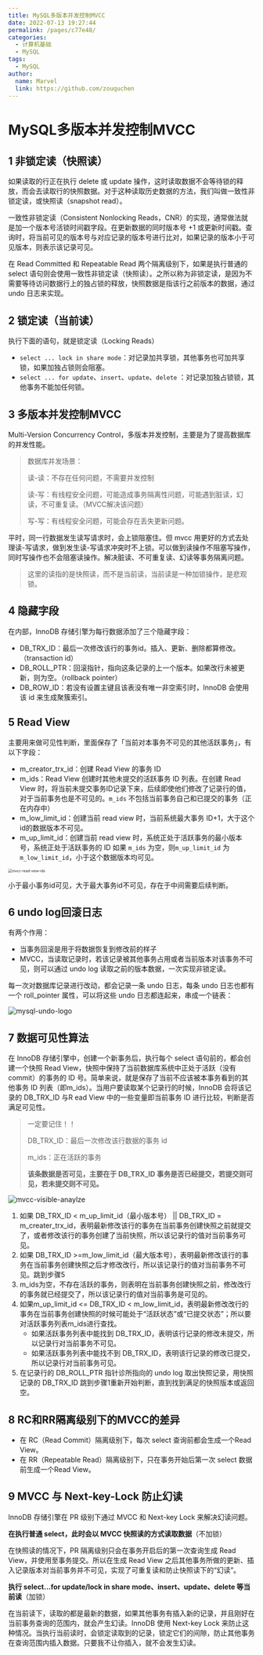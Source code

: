 ```yaml
---
title: MySQL多版本并发控制MVCC
date: 2022-07-13 19:27:44
permalink: /pages/c77e48/
categories:
  - 计算机基础
  - MySQL
tags:
  - MySQL
author: 
  name: Marvel
  link: https://github.com/zouquchen
---
```

# MySQL多版本并发控制MVCC

## 1 非锁定读（快照读）

如果读取的行正在执行 delete 或 update 操作，这时读取数据不会等待锁的释放，而会去读取行的快照数据。对于这种读取历史数据的方法，我们叫做一致性非锁定读，或快照读（snapshot read）。

一致性非锁定读（Consistent Nonlocking Reads，CNR）的实现，通常做法就是加一个版本号活锁时间戳字段。在更新数据的同时版本号 +1 或更新时间戳。查询时，将当前可见的版本号与对应记录的版本号进行比对，如果记录的版本小于可见版本，则表示该记录可见。

在 Read Committed 和 Repeatable Read 两个隔离级别下，如果是执行普通的 select 语句则会使用一致性非锁定读（快照读）。之所以称为非锁定读，是因为不需要等待访问数据行上的独占锁的释放，快照数据是指该行之前版本的数据，通过 undo 日志来实现。

## 2 锁定读（当前读）

执行下面的语句，就是锁定读（Locking Reads）

- `select ... lock in share mode`：对记录加共享锁，其他事务也可加共享锁，如果加独占锁则会阻塞。
- `select ... for update`、`insert`、`update`、`delete` ：对记录加独占锁锁，其他事务不能加任何锁。

## 3 多版本并发控制MVCC

Multi-Version Concurrency Control，多版本并发控制，主要是为了提高数据库的并发性能。

> 数据库并发场景：
>
> 读-读：不存在任何问题，不需要并发控制
>
> 读-写：有线程安全问题，可能造成事务隔离性问题，可能遇到脏读，幻读，不可重复读。（MVCC解决该问题）
>
> 写-写：有线程安全问题，可能会存在丢失更新问题。

平时，同一行数据发生读写请求时，会上锁阻塞住。但 mvcc 用更好的方式去处理读-写请求，做到发生读-写请求冲突时不上锁。可以做到读操作不阻塞写操作，同时写操作也不会阻塞读操作。解决脏读、不可重复读、幻读等事务隔离问题。

>  这里的读指的是快照读，而不是当前读，当前读是一种加锁操作，是悲观锁。

## 4 隐藏字段

在内部，InnoDB 存储引擎为每行数据添加了三个隐藏字段：

- DB_TRX_ID：最后一次修改该行的事务id。插入、更新、删除都算修改。（transaction id）
- DB_ROLL_PTR：回滚指针，指向这条记录的上一个版本。如果改行未被更新，则为空。（rollback pointer）
- DB_ROW_ID：若没有设置主键且该表没有唯一非空索引时，InnoDB 会使用该 id 来生成聚簇索引。

## 5 Read View

主要用来做可见性判断，里面保存了「当前对本事务不可见的其他活跃事务」，有以下字段：

- m_creator_trx_id：创建 Read View 的事务 ID
- m_ids：Read View 创建时其他未提交的活跃事务 ID 列表。在创建 Read View 时，将当前未提交事务ID记录下来，后续即使他们修改了记录行的值，对于当前事务也是不可见的。`m_ids` 不包括当前事务自己和已提交的事务（正在内存中）
- m_low_limit_id：创建当前 read view 时，当前系统最大事务 ID+1，大于这个id的数据版本不可见。
- m_up_limit_id：创建当前 read view 时，系统正处于活跃事务的最小版本号，系统正处于活跃事务的 ID 如果 `m_ids` 为空，则`m_up_limit_id` 为  `m_low_limit_id`，小于这个数据版本均可见。

<img src="https://studynote-images.oss-cn-hangzhou.aliyuncs.com/mvcc-read-view-ids.png" alt="mvcc-read-view-ids" style="zoom: 50%;" />

小于最小事务id可见，大于最大事务id不可见，存在于中间需要后续判断。

## 6 undo log回滚日志

有两个作用：

- 当事务回滚是用于将数据恢复到修改前的样子
- MVCC，当读取记录时，若该记录被其他事务占用或者当前版本对该事务不可见，则可以通过 undo log 读取之前的版本数据，一次实现非锁定读。

每一次对数据库记录进行改动，都会记录一条 undo 日志，每条 undo 日志也都有一个 roll_pointer 属性，可以将这些 undo 日志都连起来，串成一个链表：

![mysql-undo-logo](https://studynote-images.oss-cn-hangzhou.aliyuncs.com/mysql-undo-log.png)

## 7 数据可见性算法

在 InnoDB 存储引擎中，创建一个新事务后，执行每个 select 语句前的，都会创建一个快照 Read View，快照中保持了当前数据库系统中正处于活跃（没有commit）的事务的 ID 号。简单来说，就是保存了当前不应该被本事务看到的其他事务 ID 列表（即m_ids）。当用户要读取某个记录行的时候，InnoDB 会将该记录的 DB_TRX_ID 与R ead View 中的一些变量即当前事务 ID 进行比较，判断是否满足可见性。

> 一定要记住！！
>
> DB_TRX_ID：最后一次修改该行数据的事务 id
>
> m_ids：正在活跃的事务
>
> **该条数据是否可见，主要在于 DB_TRX_ID 事务是否已经提交，若提交则可见，若未提交则不可见。**

![mvcc-visible-anaylze](https://studynote-images.oss-cn-hangzhou.aliyuncs.com/mvcc-visible-analyze.png)

1. 如果 DB_TRX_ID < m_up_limit_id（最小版本号） || DB_TRX_ID = m_creater_trx_id，表明最新修改该行的事务在当前事务创建快照之前就提交了，或者修改该行的事务创建了当前快照，所以该记录行的值对当前事务可见。
2. 如果 DB_TRX_ID >=m_low_limit_id（最大版本号），表明最新修改该行的事务在当前事务创建快照之后才修改改行，所以该记录行的值对当前事务不可见。跳到步骤5
3. m_ids为空，不存在活跃的事务，则表明在当前事务创建快照之前，修改改行的事务就已经提交了，所以该记录行的值对当前事务是可见的。
4. 如果m_up_limit_id <= DB_TRX_ID < m_low_limit_id，表明最新修改改行的事务在当前事务创建快照的时候可能处于“活跃状态”或“已提交状态”；所以要对活跃事务列表m_ids进行查找。
   - 如果活跃事务列表中能找到 DB_TRX_ID，表明该行记录的修改未提交，所以记录行对当前事务不可见。
   - 如果活跃事务列表中能找不到 DB_TRX_ID，表明该行记录的修改已提交，所以记录行对当前事务可见。
5. 在记录行的 DB_ROLL_PTR 指针诊所指向的 undo log 取出快照记录，用快照记录的 DB_TRX_ID 跳到步骤1重新开始判断，直到找到满足的快照版本或返回空。

## 8 RC和RR隔离级别下的MVCC的差异

- 在 RC（Read Commit）隔离级别下，每次 select 查询前都会生成一个Read View。
- 在 RR（Repeatable Read）隔离级别下，只在事务开始后第一次 select 数据前生成一个Read View。

## 9 MVCC 与 Next-key-Lock 防止幻读

InnoDB 存储引擎在 PR 级别下通过 MVCC 和 Next-key Lock 来解决幻读问题。

**在执行普通 select，此时会以 MVCC 快照读的方式读取数据**（不加锁）

在快照读的情况下，PR 隔离级别只会在事务开启后的第一次查询生成 Read View，并使用至事务提交。所以在生成 Read View 之后其他事务所做的更新、插入记录版本对当前事务并不可见，实现了可重复读和防止快照读下的“幻读”。

**执行 select...for update/lock in share mode、insert、update、delete 等当前读**（加锁）

在当前读下，读取的都是最新的数据，如果其他事务有插入新的记录，并且刚好在当前事务查询的范围内，就会产生幻读。InnoDB 使用 Next-key Lock 来防止这种情况。当执行当前读时，会锁定读取到的记录，锁定它们的间隙，防止其他事务在查询范围内插入数据。只要我不让你插入，就不会发生幻读。